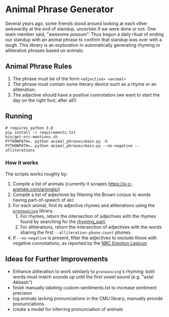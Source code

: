 # Animal Phrase Generator

Several years ago, some friends stood around looking at each other awkwardly 
at the end of standup, uncertain if we were done or not.  One team member said,
"awesome possum".  Thus begun a daily ritual of ending our standup with an animal
phrase to confirm that standup was over with a laugh.
This library is an exploration in automatically generating rhyming or alliterative 
phrases based on animals.

## Animal Phrase Rules

1. The phrase must be of the form `<adjective> <animal>`
2. The phrase must contain some literary device such as a rhyme or an alliteration.
3. The adjective should have a positive connotation (we want to start the day on 
   the right foot, after all!)

## Running

```
# requires python 3.6
pip install -r requirements.txt
bin/get-nrc-emotions.sh
PYTHONPATH=. python animal_phrases/main.py -h
PYTHONPATH=. python animal_phrases/main.py --no-negative --alliterations
```

### How it works

The scripts works roughly by:

1. Compile a list of animals (currently it scrapes https://a-z-animals.com/animals/)
2. Compile a list of adjectives by filtering the Brown corpus to words having part-of-speech of `ADJ`
3. For each animal, find its adjective rhymes and alliterations using the 
   [`pronouncing`](https://pypi.org/project/pronouncing/) library.
    1. For rhymes, return the intersection of adjectives with the rhymes found by searching 
       for the 
       [rhyming_part](https://pronouncing.readthedocs.io/en/latest/pronouncing.html#pronouncing.rhyming_part).
    2. For alliterations, return the intersection of adjectives with the words sharing the first
       `--alliteration-phone-count` phones.
4. If `--no-negative` is present, filter the adjectives to exclude those with negative connotations, as
  reported by the [NRC Emotion Lexicon](https://saifmohammad.com/WebPages/NRC-Emotion-Lexicon.htm)

## Ideas for Further Improvements

- Enhance alliteration to work similarly to `pronouncing`'s rhyming: both words must match
  sounds up until the first vowel sound (e.g. "axial Akbash")
- finish manually labeling custom-sentiments.txt to increase sentiment precision
- log animals lacking pronunciations in the CMU library; manually provide pronunciations.
- create a model for inferring pronunciation of animals
 